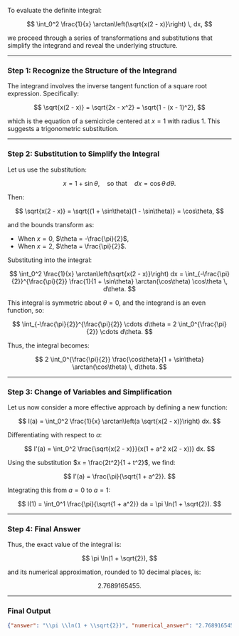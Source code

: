 To evaluate the definite integral:

$$
\int_0^2 \frac{1}{x} \arctan\left(\sqrt{x(2 - x)}\right) \, dx,
$$

we proceed through a series of transformations and substitutions that simplify the integrand and reveal the underlying structure.

---

### Step 1: Recognize the Structure of the Integrand

The integrand involves the inverse tangent function of a square root expression. Specifically:

$$
\sqrt{x(2 - x)} = \sqrt{2x - x^2} = \sqrt{1 - (x - 1)^2},
$$

which is the equation of a semicircle centered at $x = 1$ with radius 1. This suggests a trigonometric substitution.

---

### Step 2: Substitution to Simplify the Integral

Let us use the substitution:

$$
x = 1 + \sin\theta, \quad \text{so that} \quad dx = \cos\theta \, d\theta.
$$

Then:

$$
\sqrt{x(2 - x)} = \sqrt{(1 + \sin\theta)(1 - \sin\theta)} = \cos\theta,
$$

and the bounds transform as:

- When $x = 0$, $\theta = -\frac{\pi}{2}$,
- When $x = 2$, $\theta = \frac{\pi}{2}$.

Substituting into the integral:

$$
\int_0^2 \frac{1}{x} \arctan\left(\sqrt{x(2 - x)}\right) dx = \int_{-\frac{\pi}{2}}^{\frac{\pi}{2}} \frac{1}{1 + \sin\theta} \arctan(\cos\theta) \cos\theta \, d\theta.
$$

This integral is symmetric about $\theta = 0$, and the integrand is an even function, so:

$$
\int_{-\frac{\pi}{2}}^{\frac{\pi}{2}} \cdots d\theta = 2 \int_0^{\frac{\pi}{2}} \cdots d\theta.
$$

Thus, the integral becomes:

$$
2 \int_0^{\frac{\pi}{2}} \frac{\cos\theta}{1 + \sin\theta} \arctan(\cos\theta) \, d\theta.
$$

---

### Step 3: Change of Variables and Simplification

Let us now consider a more effective approach by defining a new function:

$$
I(a) = \int_0^2 \frac{1}{x} \arctan\left(a \sqrt{x(2 - x)}\right) dx.
$$

Differentiating with respect to $a$:

$$
I'(a) = \int_0^2 \frac{\sqrt{x(2 - x)}}{x(1 + a^2 x(2 - x))} dx.
$$

Using the substitution $x = \frac{2t^2}{1 + t^2}$, we find:

$$
I'(a) = \frac{\pi}{\sqrt{1 + a^2}}.
$$

Integrating this from $a = 0$ to $a = 1$:

$$
I(1) = \int_0^1 \frac{\pi}{\sqrt{1 + a^2}} da = \pi \ln(1 + \sqrt{2}).
$$

---

### Step 4: Final Answer

Thus, the exact value of the integral is:

$$
\pi \ln(1 + \sqrt{2}),
$$

and its numerical approximation, rounded to 10 decimal places, is:

$$
2.7689165455.
$$

---

### Final Output

```json
{"answer": "\\pi \\ln(1 + \\sqrt{2})", "numerical_answer": "2.7689165455"}
```